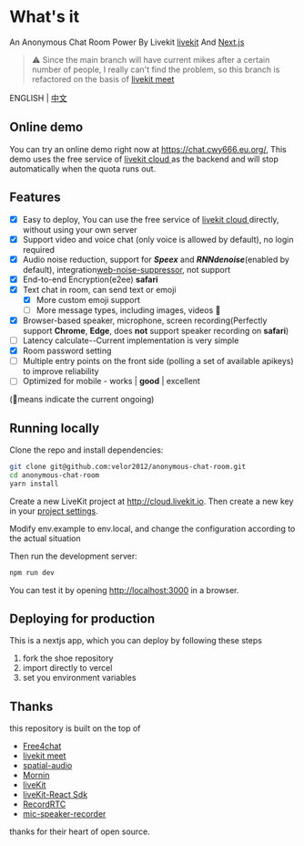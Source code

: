 # What's it
An Anonymous Chat Room Power By Livekit [livekit](https://livekit.io/) And [Next.js](https://nextjs.org/)

> ⚠️ Since the main branch will have current mikes after a certain number of people, I really can't find the problem, so this branch is refactored on the basis of [livekit meet](https://github.com/livekit/meet)

ENGLISH | [中文](./README-cn.md)

## Online demo

You can try an online demo right now at <https://chat.cwy666.eu.org/>, This demo uses the free service of [livekit cloud ](https://cloud.livekit.io) as the backend and will stop automatically when the quota runs out.

## Features
- [x] Easy to deploy, You can use the free service of  [livekit cloud ](https://cloud.livekit.io) directly, without using your own server
- [x] Support video and voice chat (only voice is allowed by default), no login required
- [x] Audio noise reduction, support for ***Speex*** and ***RNNdenoise***(enabled by default), integration[web-noise-suppressor](https://github.com/sapphi-red/web-noise-suppressor), not support 
- [x] End-to-end Encryption(e2ee)
**safari**
- [x] Text chat in room, can send text or emoji
  - [x] More custom emoji support
  - [ ] More message types, including images, videos 🚩
- [x] Browser-based speaker, microphone, screen recording(Perfectly support **Chrome**, **Edge**, does **not** support speaker recording on **safari**)
- [ ] Latency calculate--Current implementation is very simple
- [x] Room password setting 
- [ ] Multiple entry points on the front side (polling a set of available apikeys) to improve reliability
- [ ] Optimized for mobile - works | **good** | excellent 

(🚩means  indicate  the current ongoing)

## Running locally

Clone the repo and install dependencies:

```bash
git clone git@github.com:velor2012/anonymous-chat-room.git
cd anonymous-chat-room
yarn install
```

Create a new LiveKit project at <http://cloud.livekit.io>. Then create a new key in your [project settings](https://cloud.livekit.io/projects/p_/settings/keys).

Modify env.example to env.local, and change the configuration according to the actual situation

Then run the development server:

```bash
npm run dev
```

You can test it by opening <http://localhost:3000> in a browser.

## Deploying for production

This is a nextjs app, which you can deploy by following these steps
1. fork the shoe repository
2. import directly to vercel
3. set you environment variables

## Thanks

this repository is built on the top of
 - [Free4chat](https://github.com/madawei2699/free4chat)
 - [livekit meet](https://github.com/livekit/meet)
 - [spatial-audio](https://github.com/livekit-examples/)
 - [Mornin](https://mornin.fm/) 
 - [liveKit](https://livekit.io) 
 - [liveKit-React Sdk](https://github.com/livekit/components-js)
 - [RecordRTC](https://github.com/muaz-khan/RecordRTC)
 - [mic-speaker-recorder](https://github.com/asrul10/mic-speaker-recorder)

thanks for their heart of open source.